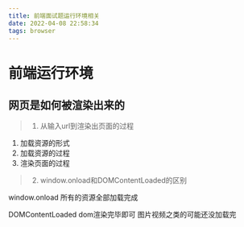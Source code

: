 ```yaml
---
title: 前端面试题运行环境相关
date: 2022-04-08 22:58:34
tags: browser
---
```


# 前端运行环境

## 网页是如何被渲染出来的

> 1. 从输入url到渲染出页面的过程

1. 加载资源的形式
2. 加载资源的过程
3. 渲染页面的过程

> 2. window.onload和DOMContentLoaded的区别

window.onload 所有的资源全部加载完成

DOMContentLoaded dom渲染完毕即可 图片视频之类的可能还没加载完